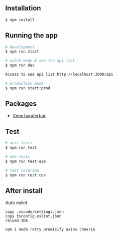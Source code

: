 ## Installation

```bash
$ npm install
```

## Running the app

```bash
# development
$ npm run start

# watch mode & see the api list
$ npm run dev

Access to see api list http://localhost:3000/api

# production mode
$ npm run start:prod

```

## Packages
- [View handerbar](https://github.com/pillarjs/hbs)



## Test

```bash
# unit tests
$ npm run test

# e2e tests
$ npm run test:e2e

# test coverage
$ npm run test:cov
```

## After install 

Auto eslint
```
copy .vscode/settings.json
copy tsconfig.eslint.json
reload IDE
```


```bash
npm i nedb retry promisify axios cheerio 
```